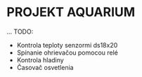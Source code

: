 # PROJEKT AQUARIUM
...
TODO:
 - Kontrola teploty senzormi ds18x20
 - Spínanie ohrievačou pomocou relé
 - Kontrola hladiny
 - Časovač osvetlenia
 
 